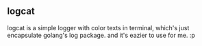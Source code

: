 ## logcat

logcat is a simple logger with color texts in terminal,
which's just encapsulate golang's log package.
and it's eazier to use for me. :p
